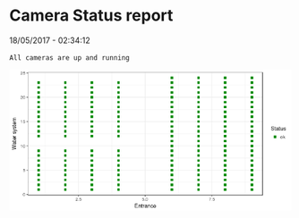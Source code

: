 Camera Status report
================
18/05/2017 - 02:34:12

    All cameras are up and running

![](camreport_files/figure-markdown_github/unnamed-chunk-2-1.png)
